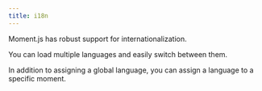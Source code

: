 ```yaml
---
title: i18n
---
```



Moment.js has robust support for internationalization.

You can load multiple languages and easily switch between them.

In addition to assigning a global language, you can assign a language to a specific moment.
